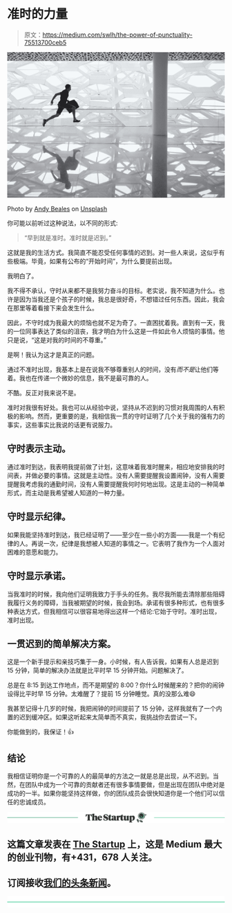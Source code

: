 # 准时的力量

> 原文：<https://medium.com/swlh/the-power-of-punctuality-75513700ceb5>

![](img/695d6802184723127be85e099f95491c.png)

Photo by [Andy Beales](https://unsplash.com/@andybeales?utm_source=medium&utm_medium=referral) on [Unsplash](https://unsplash.com?utm_source=medium&utm_medium=referral)

你可能以前听过这种说法，以不同的形式:

> “早到就是准时。准时就是迟到。”

这就是我的生活方式。我简直不能忍受任何事情的迟到。对一些人来说，这似乎有些极端。毕竟，如果有公布的“开始时间”，为什么要提前出现。

我明白了。

我不得不承认，守时从来都不是我努力奋斗的目标。老实说，我不知道为什么。也许是因为当我还是个孩子的时候，我总是很好奇，不想错过任何东西。因此，我会在那里等着看接下来会发生什么。

因此，不守时成为我最大的烦恼也就不足为奇了。一直困扰着我。直到有一天，我的一位同事表达了类似的沮丧，我才明白为什么这是一件如此令人烦恼的事情。他只是说，“这是对我的时间的不尊重。”

是啊！我认为这才是真正的问题。

通过不准时出现，我基本上是在说我不够尊重别人的时间，没有*而不是*让他们等着。我也在传递一个微妙的信息，我不是最可靠的人。

不酷。反正对我来说不是。

准时对我很有好处。我也可以从经验中说，坚持从不迟到的习惯对我周围的人有积极的影响。然而，更重要的是，我相信我一贯的守时证明了几个关于我的强有力的事实，这些事实比我说的话更有说服力。

## 守时表示主动。

通过准时到达，我表明我提前做了计划，这意味着我准时醒来，相应地安排我的时间表，并做必要的事情。这就是主动性。没有人需要提醒我设置闹钟，没有人需要提醒我考虑我的通勤时间，没有人需要提醒我何时何地出现。这是主动的一种简单形式，而主动是我希望被人知道的一种力量。

## 守时显示纪律。

如果我能坚持准时到达，我已经证明了——至少在一些小的方面——我是一个有纪律的人。再说一次，纪律是我想被人知道的事情之一。它表明了我作为一个人面对困难的意愿和能力。

## 守时显示承诺。

当我准时的时候，我向他们证明我致力于手头的任务。我尽我所能去清除那些阻碍我履行义务的障碍，当我被期望的时候，我会到场。承诺有很多种形式，也有很多种表达方式，但我相信可以很容易地得出这样一个结论:它始于守时。准时出现，准时出现。

## 一贯迟到的简单解决方案。

这是一个新手提示和亲技巧集于一身。小时候，有人告诉我，如果有人总是迟到 15 分钟，简单的解决办法就是比平时早 15 分钟开始。问题解决了。

总是在 8:15 到达工作地点，而不是期望的 8:00？你什么时候醒来的？把你的闹钟设得比平时早 15 分钟。太难醒了？提前 15 分钟睡觉。真的没那么难😄

我甚至记得十几岁的时候，我把闹钟的时间提前了 15 分钟，这样我就有了一个内置的迟到缓冲区。如果这听起来太简单而不真实，我挑战你去尝试一下。

你能做到的，我保证！👍

## 结论

我相信证明你是一个可靠的人的最简单的方法之一就是总是出现，从不迟到。当然，在团队中成为一个可靠的贡献者还有很多事情要做，但是出现在团队中绝对是成功的一半。如果你能坚持这样做，你的团队成员会很快知道你是一个他们可以信任的忠诚成员。

[![](img/308a8d84fb9b2fab43d66c117fcc4bb4.png)](https://medium.com/swlh)

## 这篇文章发表在 [The Startup](https://medium.com/swlh) 上，这是 Medium 最大的创业刊物，有+431，678 人关注。

## 订阅接收[我们的头条新闻](https://growthsupply.com/the-startup-newsletter/)。

[![](img/b0164736ea17a63403e660de5dedf91a.png)](https://medium.com/swlh)
